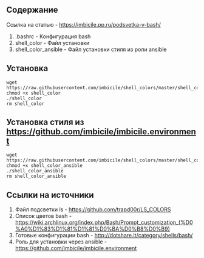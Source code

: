 ## Содержание

Ссылка на статью - <https://imbicile.pp.ru/podsvetka-v-bash/>

1. .bashrc - Конфигурация bash
2. shell_color - Файл установки
3. shell_color_ansible - Файл установки стиля из роли ansible

## Установка

```
wget https://raw.githubusercontent.com/imbicile/shell_colors/master/shell_color
chmod +x shell_color
./shell_color
rm shell_color
```
## Установка стиля из <https://github.com/imbicile/imbicile.environment>

```
wget https://raw.githubusercontent.com/imbicile/shell_colors/master/shell_color_ansible
chmod +x shell_color_ansible
./shell_color_ansible
rm shell_color_ansible
```

## Ссылки на источники

1. Файл подсветки ls - <https://github.com/trapd00r/LS_COLORS>
2. Список цветов bash - <https://wiki.archlinux.org/index.php/Bash/Prompt_customization_(%D0%A0%D1%83%D1%81%D1%81%D0%BA%D0%B8%D0%B9)>
3. Готовые конфигурации bash - <http://dotshare.it/category/shells/bash/>
4. Роль для установки через ansible - <https://github.com/imbicile/imbicile.environment>
